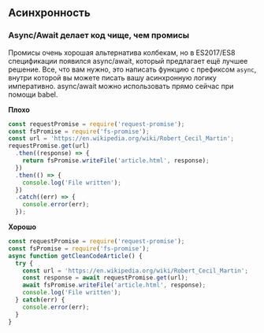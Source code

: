 ## Асинхронность
### Async/Await делает код чище, чем промисы

Промисы очень хорошая альтернатива колбекам, но в ES2017/ES8 спецификации появился аsync/аwait, который предлагает ещё лучшее решение. Все, что вам нужно, это написать функцию с префиксом `async`, внутри которой вы можете писать вашу асинхронную логику императивно. аsync/аwait можно использовать прямо сейчас при помощи babel.

**Плохо**

```javascript
const requestPromise = require('request-promise');
const fsPromise = require('fs-promise');
const url = 'https://en.wikipedia.org/wiki/Robert_Cecil_Martin';
requestPromise.get(url)
  .then((response) => {
    return fsPromise.writeFile('article.html', response);
  })
  .then(() => {
    console.log('File written');
  })
  .catch((err) => {
    console.error(err);
  });
```

**Хорошо**

```javascript
const requestPromise = require('request-promise');
const fsPromise = require('fs-promise');
async function getCleanCodeArticle() {
  try {
    const url = 'https://en.wikipedia.org/wiki/Robert_Cecil_Martin';
    const response = await requestPromise.get(url);
    await fsPromise.writeFile('article.html', response);
    console.log('File written');
  } catch(err) {
    console.error(err);
  }
}
```